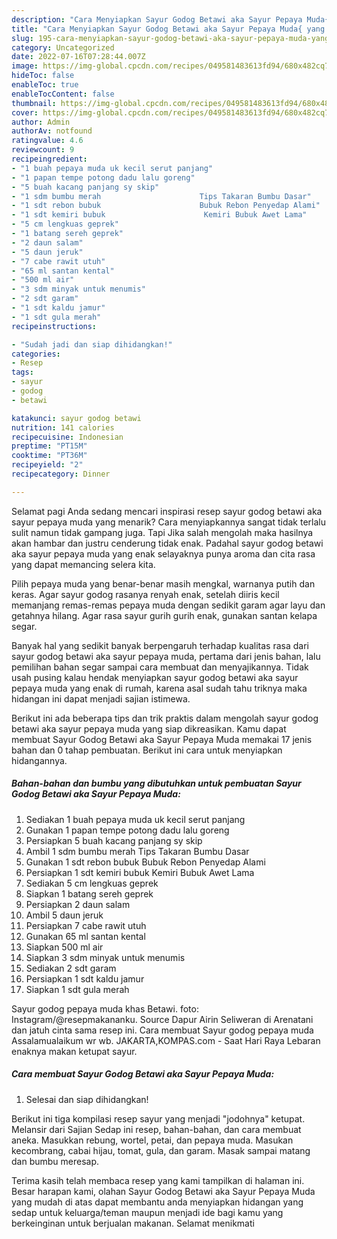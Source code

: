 ```yaml
---
description: "Cara Menyiapkan Sayur Godog Betawi aka Sayur Pepaya Muda{ yang Bisa Manjain Lidah,  Menu Buat lebaran"
title: "Cara Menyiapkan Sayur Godog Betawi aka Sayur Pepaya Muda{ yang Bisa Manjain Lidah,  Menu Buat lebaran"
slug: 195-cara-menyiapkan-sayur-godog-betawi-aka-sayur-pepaya-muda-yang-bisa-manjain-lidah-menu-buat-lebaran
category: Uncategorized
date: 2022-07-16T07:28:44.007Z
image: https://img-global.cpcdn.com/recipes/049581483613fd94/680x482cq70/sayur-godog-betawi-aka-sayur-pepaya-muda-foto-resep-utama.jpg
hideToc: false
enableToc: true
enableTocContent: false
thumbnail: https://img-global.cpcdn.com/recipes/049581483613fd94/680x482cq70/sayur-godog-betawi-aka-sayur-pepaya-muda-foto-resep-utama.jpg
cover: https://img-global.cpcdn.com/recipes/049581483613fd94/680x482cq70/sayur-godog-betawi-aka-sayur-pepaya-muda-foto-resep-utama.jpg
author: Admin
authorAv: notfound
ratingvalue: 4.6
reviewcount: 9
recipeingredient:
- "1 buah pepaya muda uk kecil serut panjang"
- "1 papan tempe potong dadu lalu goreng"
- "5 buah kacang panjang sy skip"
- "1 sdm bumbu merah                      Tips Takaran Bumbu Dasar"
- "1 sdt rebon bubuk                      Bubuk Rebon Penyedap Alami"
- "1 sdt kemiri bubuk                      Kemiri Bubuk Awet Lama"
- "5 cm lengkuas geprek"
- "1 batang sereh geprek"
- "2 daun salam"
- "5 daun jeruk"
- "7 cabe rawit utuh"
- "65 ml santan kental"
- "500 ml air"
- "3 sdm minyak untuk menumis"
- "2 sdt garam"
- "1 sdt kaldu jamur"
- "1 sdt gula merah"
recipeinstructions:

- "Sudah jadi dan siap dihidangkan!"
categories:
- Resep
tags:
- sayur
- godog
- betawi

katakunci: sayur godog betawi 
nutrition: 141 calories
recipecuisine: Indonesian
preptime: "PT15M"
cooktime: "PT36M"
recipeyield: "2"
recipecategory: Dinner

---
```



Selamat pagi Anda sedang mencari inspirasi resep sayur godog betawi aka sayur pepaya muda yang menarik? Cara menyiapkannya sangat tidak terlalu sulit namun tidak gampang juga. Tapi Jika salah mengolah maka hasilnya akan hambar dan justru cenderung tidak enak. Padahal sayur godog betawi aka sayur pepaya muda yang enak selayaknya punya aroma dan cita rasa yang dapat memancing selera kita.


Pilih pepaya muda yang benar-benar masih mengkal, warnanya putih dan keras. Agar sayur godog rasanya renyah enak, setelah diiris kecil memanjang remas-remas pepaya muda dengan sedikit garam agar layu dan getahnya hilang. Agar rasa sayur gurih gurih enak, gunakan santan kelapa segar.

Banyak hal yang sedikit banyak berpengaruh terhadap kualitas rasa dari sayur godog betawi aka sayur pepaya muda, pertama dari jenis bahan, lalu pemilihan bahan segar sampai cara membuat dan menyajikannya. Tidak usah pusing kalau hendak menyiapkan sayur godog betawi aka sayur pepaya muda yang enak di rumah, karena asal sudah tahu triknya maka hidangan ini dapat menjadi sajian istimewa.


Berikut ini ada beberapa tips dan trik praktis dalam mengolah sayur godog betawi aka sayur pepaya muda yang siap dikreasikan. Kamu dapat membuat Sayur Godog Betawi aka Sayur Pepaya Muda memakai 17 jenis bahan dan 0 tahap pembuatan. Berikut ini cara untuk menyiapkan hidangannya.

<!--inarticleads1-->

##### Bahan-bahan dan bumbu yang dibutuhkan untuk pembuatan Sayur Godog Betawi aka Sayur Pepaya Muda:

1. Sediakan 1 buah pepaya muda uk kecil serut panjang
1. Gunakan 1 papan tempe potong dadu lalu goreng
1. Persiapkan 5 buah kacang panjang sy skip
1. Ambil 1 sdm bumbu merah                      Tips Takaran Bumbu Dasar
1. Gunakan 1 sdt rebon bubuk                      Bubuk Rebon Penyedap Alami
1. Persiapkan 1 sdt kemiri bubuk                      Kemiri Bubuk Awet Lama
1. Sediakan 5 cm lengkuas geprek
1. Siapkan 1 batang sereh geprek
1. Persiapkan 2 daun salam
1. Ambil 5 daun jeruk
1. Persiapkan 7 cabe rawit utuh
1. Gunakan 65 ml santan kental
1. Siapkan 500 ml air
1. Siapkan 3 sdm minyak untuk menumis
1. Sediakan 2 sdt garam
1. Persiapkan 1 sdt kaldu jamur
1. Siapkan 1 sdt gula merah


Sayur godog pepaya muda khas Betawi. foto: Instagram/@resepmakananku. Source Dapur Airin Seliweran di Arenatani dan jatuh cinta sama resep ini. Cara membuat Sayur godog pepaya muda Assalamualaikum wr wb. JAKARTA,KOMPAS.com - Saat Hari Raya Lebaran enaknya makan ketupat sayur. 

<!--inarticleads2-->

##### Cara membuat Sayur Godog Betawi aka Sayur Pepaya Muda:


1. Selesai dan siap dihidangkan!

Berikut ini tiga kompilasi resep sayur yang menjadi &#34;jodohnya&#34; ketupat. Melansir dari Sajian Sedap ini resep, bahan-bahan, dan cara membuat aneka. Masukkan rebung, wortel, petai, dan pepaya muda. Masukan kecombrang, cabai hijau, tomat, gula, dan garam. Masak sampai matang dan bumbu meresap. 

Terima kasih telah membaca resep yang kami tampilkan di halaman ini. Besar harapan kami, olahan Sayur Godog Betawi aka Sayur Pepaya Muda yang mudah di atas dapat membantu anda menyiapkan hidangan yang sedap untuk keluarga/teman maupun menjadi ide bagi kamu yang berkeinginan untuk berjualan makanan. Selamat menikmati
